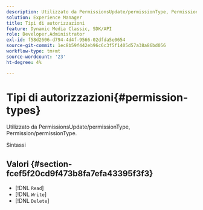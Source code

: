 ```yaml
---
description: Utilizzato da PermissionsUpdate/permissionType, Permission/permissionType.
solution: Experience Manager
title: Tipi di autorizzazioni
feature: Dynamic Media Classic, SDK/API
role: Developer,Administrator
exl-id: f58d2606-d794-4d4f-9566-02dfda5e0654
source-git-commit: 1ec8b59f442eb96c6c3f5f1405d57a38a86bd056
workflow-type: tm+mt
source-wordcount: '23'
ht-degree: 4%

---
```


# Tipi di autorizzazioni{#permission-types}

Utilizzato da PermissionsUpdate/permissionType, Permission/permissionType.

Sintassi

## Valori {#section-fcef5f20cd9f473b8fa7efa43395f3f3}

* [!DNL `Read`]
* [!DNL `Write`]
* [!DNL `Delete`]
